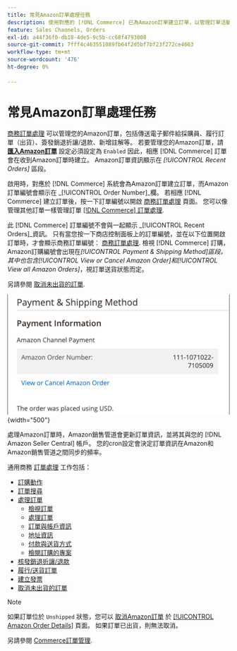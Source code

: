 ```yaml
---
title: 常見Amazon訂單處理任務
description: 使用對應的 [!DNL Commerce] 已為Amazon訂單建立訂單，以管理訂單活動與處理 [!UICONTROL Commerce] 管理員。
feature: Sales Channels, Orders
exl-id: a44f36f0-db18-4de5-9c5b-cc68f4793008
source-git-commit: 7fff4c463551089fb64f2d5bf7bf23f272ce4663
workflow-type: tm+mt
source-wordcount: '476'
ht-degree: 0%

---
```


# 常見Amazon訂單處理任務

[商務訂單處理](https://experienceleague.adobe.com/docs/commerce-admin/stores-sales/order-management/orders/order-processing.html#process-an-order) 可以管理您的Amazon訂單，包括傳送電子郵件給採購員、履行訂單（出貨）、簽發銷退折讓/退款、新增註解等。 若要管理您的Amazon訂單，請 [**匯入Amazon訂單**](./order-settings.md) 設定必須設定為 `Enabled` 因此，相應 [!DNL Commerce] 訂單會在收到Amazon訂單時建立。 Amazon訂單資訊顯示在 *[!UICONTROL Recent Orders]* 區段。

啟用時，對應於 [!DNL Commerce] 系統會為Amazon訂單建立訂單，而Amazon訂單編號會顯示在 _[!UICONTROL Order Number]_欄。 若相應 [!DNL Commerce] 建立訂單後，按一下訂單編號以開啟 [商務訂單處理](https://experienceleague.adobe.com/docs/commerce-admin/stores-sales/order-management/orders/order-processing.html#process-an-order) 頁面。 您可以像管理其他訂單一樣管理訂單 [[!DNL Commerce] 訂單處理](https://experienceleague.adobe.com/docs/commerce-admin/stores-sales/order-management/orders/order-processing.html#process-an-order).

此 [!DNL Commerce] 訂單編號不會與一起顯示 _[!UICONTROL Recent Orders]_資訊。 只有當您按一下商店控制面板上的訂單編號，並在以下位置開啟訂單時，才會顯示商務訂單編號： [商務訂單處理](https://experienceleague.adobe.com/docs/commerce-admin/stores-sales/order-management/orders/order-processing.html#process-an-order). 檢視 [!DNL Commerce] 訂購，Amazon訂購編號會出現在&#x200B;*[!UICONTROL Payment & Shipping Method]*區段。 其中也包含&#x200B;*[!UICONTROL View or Cancel Amazon Order]*和&#x200B;*[!UICONTROL View all Amazon Orders]*，視訂單送貨狀態而定。

另請參閱 [取消未出貨的訂單](./cancel-unshipped-order.md).

![商務訂單中的Amazon訂單資訊](assets/amazon-order-number-payment-info.png){width="500"}

處理Amazon訂單時，Amazon銷售管道會更新訂單資訊，並將其與您的 [!DNL Amazon Seller Central] 帳戶。 您的cron設定會決定訂單資訊在Amazon和Amazon銷售管道之間同步的頻率。

通用商務 [訂單處理](https://experienceleague.adobe.com/docs/commerce-admin/stores-sales/order-management/orders/order-processing.html#process-an-order) 工作包括：

- [訂購動作](https://experienceleague.adobe.com/docs/commerce-admin/stores-sales/order-management/orders/orders.html#actions)
- [訂單搜尋](https://experienceleague.adobe.com/docs/commerce-admin/stores-sales/order-management/orders/orders.html#order-search)
- [處理訂單](https://experienceleague.adobe.com/docs/commerce-admin/stores-sales/order-management/orders/order-processing.html#process-an-order)
   - [檢視訂單](https://experienceleague.adobe.com/docs/commerce-admin/stores-sales/order-management/orders/order-processing.html#process-an-order#view-an-order)
   - [處理訂單](https://experienceleague.adobe.com/docs/commerce-admin/stores-sales/order-management/orders/order-processing.html#process-an-order#process-an-order)
   - [訂單與帳戶資訊](https://experienceleague.adobe.com/docs/commerce-admin/stores-sales/order-management/orders/order-processing.html#process-an-order#order-and-account-information)
   - [地址資訊](https://experienceleague.adobe.com/docs/commerce-admin/stores-sales/order-management/orders/order-processing.html#process-an-order#address-information)
   - [付款與送貨方式](https://experienceleague.adobe.com/docs/commerce-admin/stores-sales/order-management/orders/order-processing.html#process-an-order#payment--shipping-method)
   - [檢閱訂購的專案](https://experienceleague.adobe.com/docs/commerce-admin/stores-sales/order-management/orders/order-processing.html#process-an-order#review-items-ordered)
- [核發銷退折讓/退款](https://experienceleague.adobe.com/docs/commerce-admin/stores-sales/order-management/credit-memos/credit-memo-create.html)
- [履行/送貨訂單](https://experienceleague.adobe.com/docs/commerce-admin/stores-sales/order-management/shipments.html#create-a-shipment)
- [建立發票](https://experienceleague.adobe.com/docs/commerce-admin/stores-sales/order-management/invoices.html#create-an-invoice)
- [取消未出貨的訂單](./cancel-unshipped-order.md)

>[!NOTE]
>
>如果訂單位於 `Unshipped` 狀態，您可以 [取消Amazon訂單](./cancel-unshipped-order.md) 於 [[!UICONTROL Amazon Order Details]](./amazon-order-details.md) 頁面。 如果訂單已出貨，則無法取消。

另請參閱 [Commerce訂單管理](https://experienceleague.adobe.com/docs/commerce-admin/stores-sales/introduction.html#order-management-and-operations).
